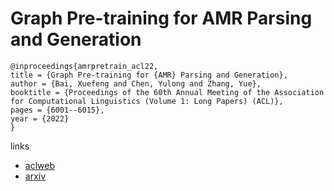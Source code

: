 # Graph Pre-training for AMR Parsing and Generation

```
@inproceedings{amrpretrain_acl22,
title = {Graph Pre-training for {AMR} Parsing and Generation},
author = {Bai, Xuefeng and Chen, Yulong and Zhang, Yue},
booktitle = {Proceedings of the 60th Annual Meeting of the Association for Computational Linguistics (Volume 1: Long Papers) (ACL)},
pages = {6001--6015},
year = {2022}
}
```

links
- [aclweb](https://www.aclweb.org/anthology/2022.acl-long.415/)
- [arxiv](https://arxiv.org/abs/2203.07836)
